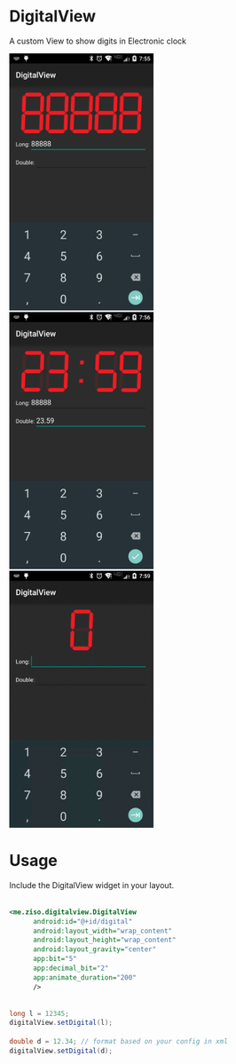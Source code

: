 # DigitalView

A custom View to show digits in Electronic clock

<img style="cursor: zoom-in;" src="https://raw.githubusercontent.com/songzhiyong/DigitalView/master/art/screenshots/device-2015-09-23-195532.png" width="260" height="463">
<img style="cursor: zoom-in;" src="https://raw.githubusercontent.com/songzhiyong/DigitalView/master/art/screenshots/device-2015-09-23-195623.png" width="260" height="463">

<img style="cursor: zoom-in;" src="https://raw.githubusercontent.com/songzhiyong/DigitalView/master/art/screenshots/device-2015-09-23-200007.gif" width="260" height="463">

# Usage

Include the DigitalView widget in your layout.

```xml

<me.ziso.digitalview.DigitalView
      android:id="@+id/digital"
      android:layout_width="wrap_content"
      android:layout_height="wrap_content"
      android:layout_gravity="center"
      app:bit="5"
      app:decimal_bit="2"
      app:animate_duration="200"
      />
```

```java

long l = 12345;
digitalView.setDigital(l);

double d = 12.34; // format based on your config in xml
digitalView.setDigital(d);

```
